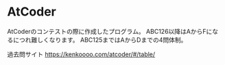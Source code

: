 # AtCoder
AtCoderのコンテストの際に作成したプログラム。
ABC126以降はAからFになるにつれ難しくなります。
ABC125まではAからDまでの4問体制。

過去問サイト
https://kenkoooo.com/atcoder/#/table/
